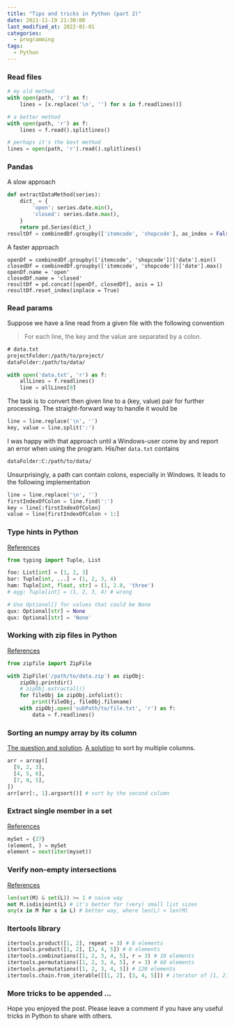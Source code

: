 ```yaml
---
title: "Tips and tricks in Python (part 2)"
date: 2021-11-19 21:30:00
last_modified_at: 2022-01-01
categories:
  - programming
tags:
  - Python
---
```



### Read files
```py
# my old method
with open(path, 'r') as f:
    lines = [x.replace('\n', '') for x in f.readlines()]

# a better method
with open(path, 'r') as f:
    lines = f.read().splitlines()

# perhaps it's the best method
lines = open(path, 'r').read().splitlines()
```


### Pandas
A slow approach
```py
def extractDataMethod(series):
    dict_ = {
        'open': series.date.min(),
        'closed': series.date.max(),
    }
    return pd.Series(dict_)
resultDf = combinedDf.groupby(['itemcode', 'shopcode'], as_index = False).apply(extractDataMethod)
```

A faster approach
```
openDf = combinedDf.groupby(['itemcode', 'shopcode'])['date'].min()
closedDf = combinedDf.groupby(['itemcode', 'shopcode'])['date'].max()
openDf.name = 'open'
closedDf.name = 'closed'
resultDf = pd.concat([openDf, closedDf], axis = 1)
resultDf.reset_index(inplace = True)
```

### Read params
Suppose we have a line read from a given file with the following convention
> For each line, the key and the value are separated by a colon.

```txt
# data.txt
projectFolder:/path/to/project/
dataFolder:/path/to/data/
```
```py
with open('data.txt', 'r') as f:
    allLines = f.readlines()
    line = allLines[0]
```

The task is to convert then given line to a (key, value) pair for further processing. The straight-forward way to handle it would be
```py
line = line.replace('\n', '')
key, value = line.split(':')
```
I was happy with that approach until a Windows-user come by and report an error when using the program. His/her `data.txt` contains
```txt
dataFolder:C:/path/to/data/
```
Unsurprisingly, a path can contain colons, especially in Windows. It leads to the following implementation
```py
line = line.replace('\n', '')
firstIndexOfColon = line.find(':')
key = line[:firstIndexOfColon]
value = line[firstIndexOfColon + 1:]
```

### Type hints in Python
[References](https://mypy.readthedocs.io/en/stable/cheat_sheet_py3.html)

```py
from typing import Tuple, List

foo: List[int] = [1, 2, 3]
bar: Tuple[int, ...] = (1, 2, 3, 4)
ham: Tuple[int, float, str] = (1, 2.0, 'three')
# egg: Tuple[int] = (1, 2, 3, 4) # wrong

# Use Optional[] for values that could be None
qux: Optional[str] = None
qux: Optional[str] = 'None'
```


### Working with zip files in Python
[References](https://docs.python.org/3/library/zipfile.html)
```py
from zipfile import ZipFile

with ZipFile('/path/to/data.zip') as zipObj:
    zipObj.printdir()
    # zipObj.extractall()
    for fileObj in zipObj.infolist():
        print(fileObj, fileObj.filename)
    with zipObj.open('subPath/to/file.txt', 'r') as f:
        data = f.readlines()
```

### Sorting an numpy array by its column
[The question and solution](https://stackoverflow.com/questions/2828059/sorting-arrays-in-numpy-by-column). [A solution](https://stackoverflow.com/a/2828371/11037273) to sort by multiple columns.

```py
arr = array([
  [9, 2, 3],
  [4, 5, 6],
  [7, 0, 5],
])
arr[arr[:, 1].argsort()] # sort by the second column
```

### Extract single member in a set
[References](https://stackoverflow.com/questions/1619514/how-to-extract-the-member-from-single-member-set-in-python)
```py
mySet = {27}
(element, ) = mySet
element = next(iter(myset))
```

### Verify non-empty intersections
[References](https://stackoverflow.com/questions/3170055/test-if-lists-share-any-items-in-python)
```py
len(set(M) & set(L)) >= 1 # naive way
not M.isdisjoint(L) # it's better for (very) small list sizes
any(x in M for x in L) # better way, where len(L) < len(M)
```

### Itertools library
```py
itertools.product([1, 2], repeat = 3) # 8 elements
itertools.product([1, 2], [3, 4, 5]) # 6 elements
itertools.combinations([1, 2, 3, 4, 5], r = 3) # 10 elements
itertools.permutations([1, 2, 3, 4, 5], r = 3) # 60 elements
itertools.permutations([1, 2, 3, 4, 5]) # 120 elements
itertools.chain.from_iterable([[1, 2], [3, 4, 5]]) # iterator of [1, 2, 3, 4, 5]
```

### More tricks to be appended ...
Hope you enjoyed the post. Please leave a comment if you have any useful tricks in Python to share with others.
